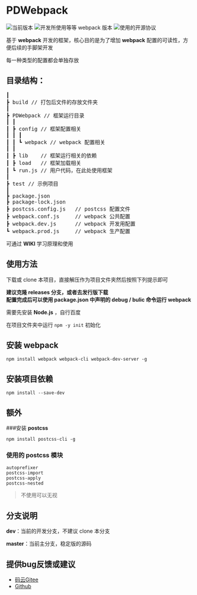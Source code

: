 # PDWebpack
![](https://img.shields.io/badge/version-0.0.1-00b58a.svg "当前版本")
![](https://img.shields.io/badge/webpack-4.41.5+-2e93ff.svg "开发所使用等等 webpack 版本")
![](https://img.shields.io/badge/license-Apache%202.0-f27122.svg "使用的开源协议")

基于 **webpack** 开发的框架，核心目的是为了增加 **webpack** 配置的可读性，方便后续的手脚架开发

每一种类型的配置都会单独存放

## 目录结构：
<pre>
┃
┣ build // 打包后文件的存放文件夹
┃
┣ PDWebpack // 框架运行目录
┃ ┃
┃ ┣ config // 框架配置相关
┃ ┃ ┃
┃ ┃ ┗ webpack // webpack 配置相关
┃ ┃
┃ ┣ lib    // 框架运行相关的依赖
┃ ┣ load   // 框架加载相关
┃ ┗ run.js // 用户代码，在此处使用框架
┃
┣ test // 示例项目
┃
┣ package.json
┣ package-lock.json
┣ postcss.config.js   // postcss 配置文件
┣ webpack.conf.js     // webpack 公共配置
┣ webpack.dev.js      // webpack 开发用配置
┗ webpack.prod.js     // webpack 生产配置
</pre>

可通过 **WIKI** 学习原理和使用

## 使用方法
下载或 clone 本项目，直接解压作为项目文件夹然后按照下列提示即可

**建议克隆 releases 分支，或者去发行版下载<br/>
配置完成后可以使用 package.json 中声明的 debug / bulic 命令运行 webpack**

需要先安装 **Node.js** ，自行百度

在项目文件夹中运行 `npm -y init` 初始化

## 安装 **webpack**
```
npm install webpack webpack-cli webpack-dev-server -g
```

## 安装项目依赖
```
npm install --save-dev
```

## 额外
###安装 **postcss**
```
npm install postcss-cli -g
```
### 使用的 **postcss** 模块
```
autoprefixer
postcss-import
postcss-apply
postcss-nested
```
> 不使用可以无视 

## 分支说明
**dev**：当前的开发分支，不建议 clone 本分支

**master**：当前主分支，稳定版的源码

## 提供bug反馈或建议
- [码云Gitee](https://gitee.com/PatternDirClean/PDWebpack)
- [Github](https://github.com/PatternDirClean/PDWebpack)